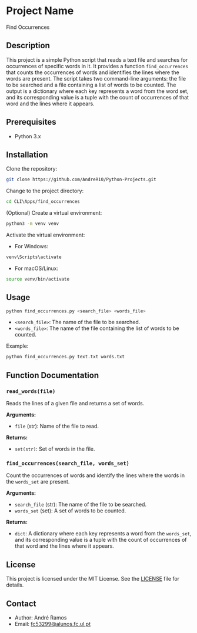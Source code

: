 # Project Name

Find Occurrences

## Description

This project is a simple Python script that reads a text file and searches for occurrences of specific words in it. It provides a function `find_occurrences` that counts the occurrences of words and identifies the lines where the words are present. The script takes two command-line arguments: the file to be searched and a file containing a list of words to be counted. The output is a dictionary where each key represents a word from the word set, and its corresponding value is a tuple with the count of occurrences of that word and the lines where it appears.

## Prerequisites

- Python 3.x

## Installation

Clone the repository:

```bash
git clone https://github.com/AndreR10/Python-Projects.git
```

Change to the project directory:

```bash
cd CLI\Apps/find_occurrences
```

(Optional) Create a virtual environment:

```bash
python3 -m venv venv
```

Activate the virtual environment:

- For Windows:

```bash
venv\Scripts\activate
```

- For macOS/Linux:

```bash
source venv/bin/activate
```

## Usage

```bash
python find_occurrences.py <search_file> <words_file>
```

- `<search_file>`: The name of the file to be searched.
- `<words_file>`: The name of the file containing the list of words to be counted.

Example:

```bash
python find_occurrences.py text.txt words.txt
```

## Function Documentation

### `read_words(file)`

Reads the lines of a given file and returns a set of words.

**Arguments:**

- `file` (str): Name of the file to read.

**Returns:**

- `set(str)`: Set of words in the file.

### `find_occurrences(search_file, words_set)`

Count the occurrences of words and identify the lines where the words in the `words_set` are present.

**Arguments:**

- `search_file` (str): The name of the file to be searched.
- `words_set` (set): A set of words to be counted.

**Returns:**

- `dict`: A dictionary where each key represents a word from the `words_set`, and its corresponding value is a tuple with the count of occurrences of that word and the lines where it appears.

## License

This project is licensed under the MIT License. See the [LICENSE](LICENSE) file for details.

## Contact

- Author: André Ramos
- Email: fc53299@alunos.fc.ul.pt
